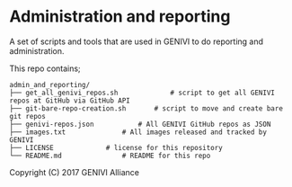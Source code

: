 # Administration and reporting
A set of scripts and tools that are used in GENIVI to do reporting and administration.

This repo contains;
```
admin_and_reporting/
├── get_all_genivi_repos.sh             # script to get all GENIVI repos at GitHub via GitHub API 
├── git-bare-repo-creation.sh		# script to move and create bare git repos
├── genivi-repos.json			# All GENIVI GitHub repos as JSON
├── images.txt				# All images released and tracked by GENIVI
├── LICENSE				# license for this repository
└── README.md				# README for this repo

```

Copyright (C) 2017 GENIVI Alliance
